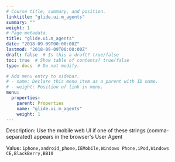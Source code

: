 ```yaml
---
# Course title, summary, and position.
linktitle: "glide.ui.m_agents"
summary: ""
weight: 1
# Page metadata.
title: "glide.ui.m_agents"
date: "2018-09-09T00:00:00Z"
lastmod: "2018-09-09T00:00:00Z"
draft: false  # Is this a draft? true/false
toc: true  # Show table of contents? true/false
type: docs  # Do not modify.

# Add menu entry to sidebar.
# - name: Declare this menu item as a parent with ID name.
# - weight: Position of link in menu.
menu:
  properties:
    parent: Properties
    name: "glide.ui.m_agents"
    weight: 1
---
```


Description: Use the mobile web UI if one of these strings (comma-separated) appears in the browser's User Agent


Value: `iphone,android_phone,IEMobile,Windows Phone,iPod,Windows CE,BlackBerry,BB10`